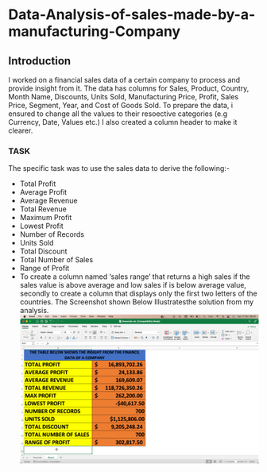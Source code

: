 # Data-Analysis-of-sales-made-by-a-manufacturing-Company
## **Introduction**
I worked on a financial sales data of a certain company to process and provide insight from it.
The data has columns for Sales, Product, Country, Month Name, Discounts, Units Sold, Manufacturing Price, Profit, Sales Price, Segment, Year, and Cost of Goods Sold.
To prepare the data, i ensured to change all the values to their resoective categories (e.g Currency, Date, Values etc.)
I also created a column header to make it clearer.
### **TASK**

The specific task was to use the sales data to derive the following:-
-	Total Profit
-	Average Profit
-	Average Revenue
-	Total Revenue
-	Maximum Profit
-	Lowest Profit
-	Number of Records
-	Units Sold
-	Total Discount
-	Total Number of Sales
-	Range of Profit
-	To create a column named ‘sales range’ that returns a high sales if the sales value is above average and low sales if is below average value, secondly to create a column that displays only the first two letters of the countries.
 The Screenshot shown Below Illustratesthe solution from my analysis.
![](Result.png)
